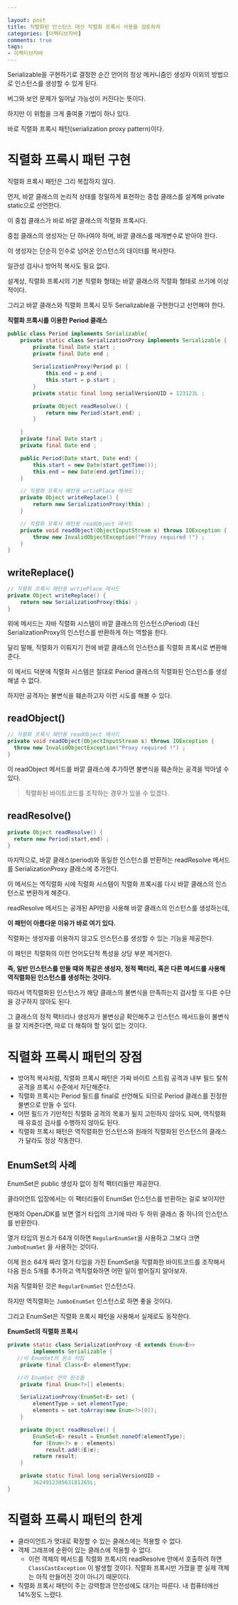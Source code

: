 ```yaml
---

layout: post
title: 직렬화된 인스턴스 대신 직렬화 프록시 사용을 검토하자
categories: [이펙티브자바]
comments: true 
tags:
- 이펙티브자바
---
```




Serializable을 구현하기로 결정한 순간 언어의 정상 메커니즘인 생성자 이외의 방법으로 인스턴스를 생성할 수 있게 된다.

버그와 보안 문제가 일어날 가능성이 커진다는 뜻이다.

하지만 이 위험을 크게 줄여줄 기법이 하나 있다.

바로 직렬화 프록시 패턴(serialization proxy pattern)이다.

# 직렬화 프록시 패턴 구현

직렬화 프록시 패턴은 그리 복잡하지 않다.

먼저, 바깥 클래스의 논리적 상태를 정밀하게 표현하는 중첩 클래스를 설계해 private static으로 선언한다.

이 중첩 클래스가 바로 바깥 클래스의 직렬화 프록시다.

중첩 클래스의 생성자는 단 하나여야 하며, 바깥 클래스를 매개변수로 받아야 한다.

이 생성자는 단순히 인수로 넘어온 인스턴스의 데이터를 복사한다.

일관성 검사나 방어적 복사도 필요 없다.

설계상, 직렬화 프록시의 기본 직렬화 형태는 바깥 클래스의 직렬화 형태로 쓰기에 이상적이다.

그리고 바깥 클래스와 직렬화 프록시 모두 Serializable을 구현한다고 선언해야 한다.

**직렬화 프록시를 이용한 Period 클래스**

```java
public class Period implements Serializable{
    private static class SerializationProxy implements Serializable {
        private final Date start ;
        private final Date end ;
      
        SerializationProxy(Period p) {
            this.end = p.end ; 
            this.start = p.start ;
        }
        private static final long serialVersionUID = 123123L ;

        private Object readResolve() {
            return new Period(start,end) ;
        }

    }
    private final Date start ;
    private final Date end ;

    public Period(Date start, Date end) {
        this.start = new Date(start.getTime());
        this.end = new Date(end.getTime());
    }

    // 직렬화 프록시 패턴용 wrtiePlace 메서드
    private Object writeReplace() {
        return new SerializationProxy(this) ;
    }

    // 직렬화 프록시 패턴용 readObject 메서드
    private void readObject(ObjectInputStream s) throws IOException {
        throw new InvalidObjectException("Proxy required !") ;
    }
}
```



## writeReplace()

```java
// 직렬화 프록시 패턴용 wrtiePlace 메서드
private Object writeReplace() {
    return new SerializationProxy(this) ;
}
```

위에 메서드는 자바 직렬화 시스템이 바깥 클래스의 인스턴스(Period) 대신 SerializationProxy의 인스턴스를 반환하게 하는 역할을 한다.

달리 말해, 직렬화가 이뤄지기 전에 바깥 클래스의 인스턴스를 직렬화 프록시로 변환해준다.

이 메서드 덕분에 직렬화 시스템은 절대로 Period 클래스의 직렬화된 인스턴스를 생성해낼 수 없다.

하지만 공격자는 불변식을 훼손하고자 이런 시도를 해볼 수 있다.

## readObject()

```java
// 직렬화 프록시 패턴용 readObject 메서드
private void readObject(ObjectInputStream s) throws IOException {
  throw new InvalidObjectException("Proxy required !") ;
}
```

이 readObject 메서드를 바깥 클래스에 추가하면 불변식을 훼손하는 공격을 막아낼 수 있다.

> 직렬화된 바이트코드를 조작하는 경우가 있을 수 있겠다.

## readResolve()

```java
private Object readResolve() {
  return new Period(start,end) ;
}
```

마지막으로, 바깥 클래스(period)와 동일한 인스턴스를 반환하는 readResolve 메서드를 SerializationProxy 클래스에 추가한다.

이 메서드는 역직렬화 시에 직렬화 시스템이 직렬화 프록시를 다시 바깥 클래스의 인스턴스로 변환하게 해준다.

readResolve 메서드는 공개된 API만을 사용해 바깥 클래스의 인스턴스를 생성하는데,

**이 패턴이 아름다운 이유가 바로 여기 있다.**

직렬화는 생성자를 이용하지 않고도 인스턴스를 생성할 수 있는 기능을 제공한다.

이 패턴은 직렬화의 이런 언어도단적 특성을 상당 부분 제거한다.

**즉, 일반 인스턴스를 만들 때와 똑같은 생성자, 정적 팩터리, 혹은 다른 메서드를 사용해 역직렬화된 인스턴스를 생성하는 것이다.**

따라서 역직렬화된 인스턴스가 해당 클래스의 불변식을 만족하는지 검사할 또 다른 수단을 강구하지 않아도 된다.

그 클래스의 정적 팩터리나 생성자가 불변싱글 확인해주고 인스턴스 메서드들이 불변식을 잘 지켜준다면, 따로 더 해줘야 할 일이 없는 것이다.



# 직렬화 프록시 패턴의 장점

- 방어적 복사처럼, 직렬화 프록시 패턴은 가짜 바이트 스트림 공격과 내부 필드 탈취 공격을 프록시 수준에서 차단해준다.
- 직렬화 프록시는 Period 필드를 final로 선언해도 되므로 Period 클래스를 진정한 불변으로 만들 수 있다. 
- 어떤 필드가 기만적인 직렬화 공격의 목표가 될지 고민하지 않아도 되며, 역직렬화 때 유효성 검사를 수행하지 않아도 된다.
- 직렬화 프록시 패턴은 역직렬화한 인스턴스와 원래의 직렬화된 인스턴스의 클래스가 달라도 정상 작동한다.



## EnumSet의 사례

EnumSet은 public 생성자 없이 정적 팩터리들만 제공한다.

클라이언트 입장에서는 이 팩터리들이 EnumSet 인스턴스를 반환하는 걸로 보이지만

현재의 OpenJDK를 보면 열거 타입의 크기에 따라 두 하위 클래스 중 하나의 인스턴스를 반환한다.

열거 타입의 원소가 64개 이하면 `RegularEnumSet`을 사용하고 그보다 크면 `JumboEnumSet` 을 사용하는 것이다.

이제 원소 64개 짜리 열거 타입을 가진 EnumSet을 직렬화한 바이트코드를 조작해서 다음 원소 5개를 추가하고 역직렬화하면 어떤 일이 벌어질지 알아보자. 

처음 직렬화된 것은 `RegularEnumSet` 인스턴스다.

하지만 역직렬화는 `JumboEnumSet` 인스턴스로 하면 좋을 것이다.

그리고 EnumSet은 직렬화 프록시 패턴을 사용해서 실제로도 동작한다.

**EnumSet의 직렬화 프록시**

```java
private static class SerializationProxy <E extends Enum<E>>
        implements Serializable {
   //이 EnumSet의 원소 타입
    private final Class<E> elementType;

   //이 EnumSet 안의 원소들
    private final Enum<?>[] elements;

    SerializationProxy(EnumSet<E> set) {
        elementType = set.elementType;
        elements = set.toArray(new Enum<?>[0]);
    }

    private Object readResolve() {
        EnumSet<E> result = EnumSet.noneOf(elementType);
        for (Enum<?> e : elements)
            result.add((E)e);
        return result;
    }

    private static final long serialVersionUID =
        362491234563181265L;
}
```

# 직렬화 프록시 패턴의 한계

- 클라이언트가 멋대로 확장할 수 있는 클래스에는 적용할 수 없다. 
- 객체 그래프에 순환이 있는 클래스에 적용할 수 없다.
  - 이런 객체의 메서드를 직렬화 프록시의 readResolve 안에서 호출하려 하면 `ClassCastException` 이 발생할 것이다. 직렬화 프록시만 가졌을 뿐 실제 객체는 아직 만들어진 것이 아니기 때문이다.
- 직렬화 프록시 패턴이 주는 강력함과 안전성에도 대가는 따른다. 내 컴퓨터에선 14%정도 느렸다.
